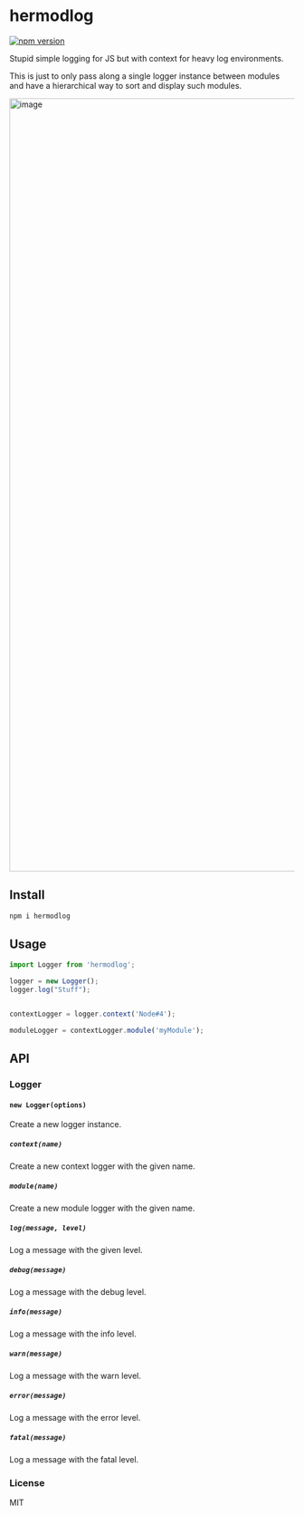 # hermodlog

[![npm version](https://badge.fury.io/js/hermodlog.svg)](https://badge.fury.io/js/hermodlog)

Stupid simple logging for JS but with context for heavy log environments.

This is just to only pass along a single logger instance between modules and have a hierarchical way to sort and display such modules.

<img width="1365" alt="image" src="https://github.com/Alex-Werner/hermodlog/assets/5849920/347d8d00-8cb1-4838-bc5d-e7434fdd019b">


## Install

```bash
npm i hermodlog
```

## Usage

```js
import Logger from 'hermodlog';

logger = new Logger();
logger.log("Stuff");


contextLogger = logger.context('Node#4');

moduleLogger = contextLogger.module('myModule');
```

## API

### Logger

#### `new Logger(options)`
Create a new logger instance.

##### `context(name)`
Create a new context logger with the given name.

##### `module(name)`
Create a new module logger with the given name.

##### `log(message, level)`
Log a message with the given level.

##### `debug(message)`
Log a message with the debug level.

##### `info(message)`
Log a message with the info level.

##### `warn(message)`
Log a message with the warn level.

##### `error(message)`
Log a message with the error level.

##### `fatal(message)`
Log a message with the fatal level.


### License

MIT
